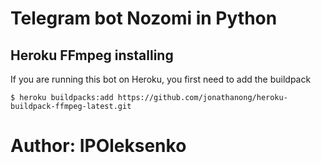 # Telegram bot Nozomi in Python
## Heroku FFmpeg installing
If you are running this bot on Heroku, you first need to add the buildpack
```
$ heroku buildpacks:add https://github.com/jonathanong/heroku-buildpack-ffmpeg-latest.git
```

# Author: IPOleksenko